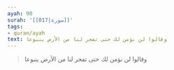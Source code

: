 ```yaml
---
ayah: 90
surah: '[[017|سورة]]'
tags:
- quran/ayah
text: وقالوا لن نؤمن لك حتى تفجر لنا من الأرض ينبوعا
---
```

> وقالوا لن نؤمن لك حتى تفجر لنا من الأرض ينبوعا
